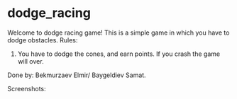 # dodge_racing

Welcome to dodge racing game!
This is a simple game in which you have to dodge obstacles.
Rules:
1. You have to dodge the cones, and earn points. If you crash the game will over.

Done by: Bekmurzaev Elmir/ Baygeldiev Samat.

Screenshots:
